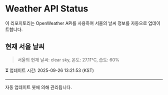 
# Weather API Status

이 리포지토리는 OpenWeather API를 사용하여 서울의 날씨 정보를 자동으로 업데이트합니다.

## 현재 서울 날씨
> 서울의 현재 날씨: clear sky, 온도: 27.11°C, 습도: 60%

⏳ 업데이트 시간: 2025-09-26 13:21:53 (KST)

---
자동 업데이트 봇에 의해 관리됩니다.
